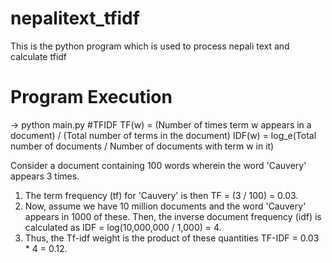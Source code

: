# nepalitext_tfidf
This is the python program which is used to process nepali text and calculate tfidf
# Program Execution
-> python main.py
#TFIDF
TF(w) = (Number of times term w appears in a document) / (Total number of terms in the document)
IDF(w) = log_e(Total number of documents / Number of documents with term w in it)

Consider a document containing 100 words wherein the word 'Cauvery' appears 3 times.
1. The term frequency (tf) for 'Cauvery' is then TF = (3 / 100) = 0.03.
2. Now, assume we have 10 million documents and the word 'Cauvery' appears in 1000 of these. Then, the inverse document frequency (idf) is calculated as IDF = log(10,000,000 / 1,000) = 4.
3. Thus, the Tf-idf weight is the product of these quantities TF-IDF = 0.03 * 4 = 0.12.

